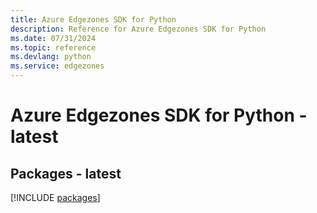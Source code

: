 ```yaml
---
title: Azure Edgezones SDK for Python
description: Reference for Azure Edgezones SDK for Python
ms.date: 07/31/2024
ms.topic: reference
ms.devlang: python
ms.service: edgezones
---
```

# Azure Edgezones SDK for Python - latest
## Packages - latest
[!INCLUDE [packages](edgezones-index.md)]